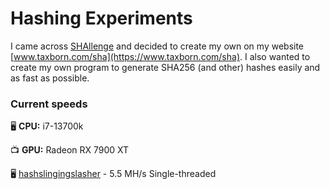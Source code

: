 # Hashing Experiments
I came across [SHAllenge](https://shallenge.quirino.net/) and decided to 
create my own on my website [www.taxborn.com/sha](https://www.taxborn.com/sha). 
I also wanted to create my own program to generate SHA256 (and other) hashes easily and
as fast as possible.

### Current speeds
:desktop_computer: **CPU:** i7-13700k

:tv: **GPU:** Radeon RX 7900 XT

:desktop_computer: [hashslingingslasher](hashslingingslasher/) - 5.5 MH/s Single-threaded
